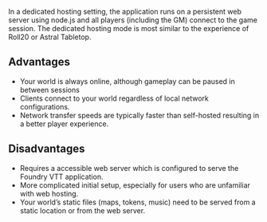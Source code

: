 In a dedicated hosting setting, the application runs on a persistent web server using node.js and all players (including the GM) connect to the game session. The dedicated hosting mode is most similar to the experience of Roll20 or Astral Tabletop.

## Advantages
- Your world is always online, although gameplay can be paused in between sessions
- Clients connect to your world regardless of local network configurations.
- Network transfer speeds are typically faster than self-hosted resulting in a better player experience.

## Disadvantages
- Requires a accessible web server which is configured to serve the Foundry VTT application.
- More complicated initial setup, especially for users who are unfamiliar with web hosting.
- Your world’s static files (maps, tokens, music) need to be served from a static location or from the web server.
